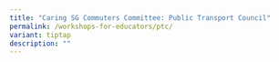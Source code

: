 ```yaml
---
title: "Caring SG Commuters Committee: Public Transport Council"
permalink: /workshops-for-educators/ptc/
variant: tiptap
description: ""
---
```

